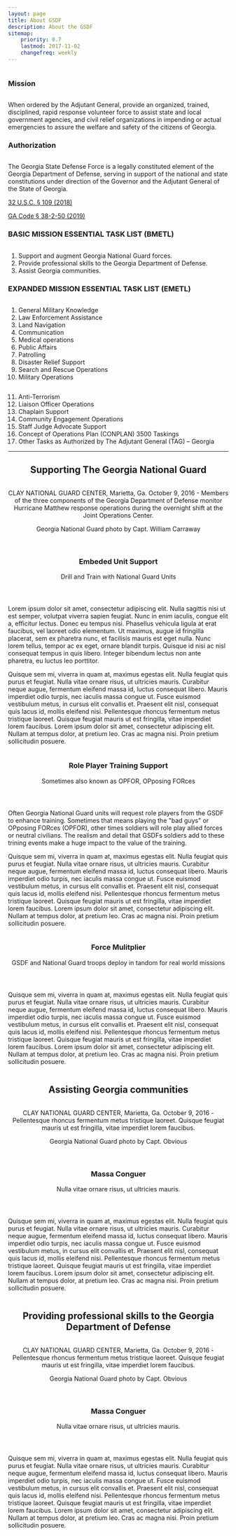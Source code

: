 ```yaml
---
layout: page
title: About GSDF
description: About the GSDF
sitemap:
    priority: 0.7
    lastmod: 2017-11-02
    changefreq: weekly
---
```


<a href="https://www.flickr.com/photos/georgia_state_defense_force/37153644215/">
    <span class="image fit">
        <img src="{{ "/images/37153644215_4f507abda9_c_short.jpg" | absolute_url }}" alt="" />
    </span>
</a>

### Mission

<a href="https://www.flickr.com/photos/georgia_state_defense_force/29835528430/in/photostream/">
    <span class="image right">
        <img src="{{ "/images/29835528430_d09a35fc0c_c.jpg" | absolute_url }}" alt="" />
    </span>
</a>

When ordered by the Adjutant General, provide an organized, trained, disciplined, rapid response volunteer force to assist state and local government agencies, and civil relief organizations in impending or actual emergencies to assure the welfare and safety of the citizens of Georgia.

### Authorization



<a href="https://www.flickr.com/photos/georgia_state_defense_force/30095984446/in/photostream/">
    <span class="image right">
        <img src="{{ "/images/30095984446_3468a6d270_c.jpg" | absolute_url }}" alt="" />
    </span>
</a>
								
The Georgia State Defense Force is a legally constituted element of the Georgia Department of Defense, serving in support of the national and state constitutions under direction of the Governor and the Adjutant General of the State of Georgia.</p>

<a href="https://law.justia.com/codes/us/2018/title-32/chapter-1/sec-109/">32 U.S.C. § 109 (2018)</a>

<a href="https://law.justia.com/codes/georgia/2019/title-38/chapter-2/article-1/part-3/section-38-2-50/">GA Code § 38-2-50 (2019)</a>
								

### BASIC MISSION ESSENTIAL TASK LIST (BMETL)



<a href="https://www.flickr.com/photos/georgia_state_defense_force/36770203940/">
    <span class="image right">
        <img src="{{ "/images/36770203940_c8dd1cd2db_c.jpg" | absolute_url }}" alt="" />
    </span>
</a>
		

1. Support and augment Georgia National Guard forces.
2. Provide professional skills to the Georgia Department of Defense.
3. Assist Georgia communities.


### EXPANDED MISSION ESSENTIAL TASK LIST (EMETL)

<a href="https://www.flickr.com/photos/georgia_state_defense_force/49843369601/in/photostream/">
    <span class="image right">
        <img src="{{ "/images/49843369601_bd736863c8_c.jpg" | absolute_url }}" alt="" />
    </span>
</a>
	

1. General Military Knowledge
2. Law Enforcement Assistance
3. Land Navigation
4. Communication
5. Medical operations
6. Public Affairs
7. Patrolling
8. Disaster Relief Support
9. Search and Rescue Operations
10. Military Operations


<a href="https://www.flickr.com/photos/georgia_state_defense_force/51176003641/">
    <span class="image right">
        <img src="{{ "/images/51176003641_9f68053ca1_c.jpg" | absolute_url }}" alt="" />
    </span>
</a>

11. Anti-Terrorism
12. Liaison Officer Operations
13. Chaplain Support
14. Community Engagement Operations
15. Staff Judge Advocate Support
16. Concept of Operations Plan (CONPLAN) 3500 Taskings
17. Other Tasks as Authorized by The Adjutant General (TAG) – Georgia

---

<header>

<h2> Supporting The Georgia National Guard </h2>



<a href="https://www.flickr.com/photos/ganatlguard/30228019605/in/album-72157674930747785/">
    <span class="image fit">
        <img src="{{ "/images/30228019605_fba1417d1e_c.jpg" | absolute_url }}" alt="" />
    </span>
</a>
<p>CLAY NATIONAL GUARD CENTER, Marietta, Ga. October 9, 2016 - Members of the three components of the Georgia Department of Defense monitor Hurricane Matthew response operations during the overnight shift at the Joint Operations Center.</p> 
<p>Georgia National Guard photo by Capt. William Carraway</p>
</header>



<header>
<h3>Embeded Unit Support</h3>
<p>Drill and Train with National Guard Units</p>
</header>

<p>Lorem ipsum dolor sit amet, consectetur adipiscing elit. Nulla sagittis nisi ut est semper, volutpat viverra sapien feugiat. Nunc in enim iaculis, congue elit a, efficitur lectus. Donec eu tempus nisi. Phasellus vehicula ligula at erat faucibus, vel laoreet odio elementum. Ut maximus, augue id fringilla placerat, sem ex pharetra nunc, et facilisis mauris est eget nulla. Nunc lorem tellus, tempor ac ex eget, ornare blandit turpis. Quisque id nisi ac nisl consequat tempus in quis libero. Integer bibendum lectus non ante pharetra, eu luctus leo porttitor.</p>

<p>Quisque sem mi, viverra in quam at, maximus egestas elit. Nulla feugiat quis purus et feugiat. Nulla vitae ornare risus, ut ultricies mauris. Curabitur neque augue, fermentum eleifend massa id, luctus consequat libero. Mauris imperdiet odio turpis, nec iaculis massa congue ut. Fusce euismod vestibulum metus, in cursus elit convallis et. Praesent elit nisl, consequat quis lacus id, mollis eleifend nisi. Pellentesque rhoncus fermentum metus tristique laoreet. Quisque feugiat mauris ut est fringilla, vitae imperdiet lorem faucibus. Lorem ipsum dolor sit amet, consectetur adipiscing elit. Nullam at tempus dolor, at pretium leo. Cras ac magna nisi. Proin pretium sollicitudin posuere. </p>

<div class="box alt">
    <div class="row 50% ">
        <div class="4u"><span class="image fit"><img src="{{ "/images/49762041936_070e33423f_c.jpg" | absolute_url }}" alt="" /></span></div>
        <div class="4u"><span class="image fit"><img src="{{ "/images/49762041936_070e33423f_c.jpg" | absolute_url }}" alt="" /></span></div>
        <div class="4u$"><span class="image fit"><img src="{{ "/images/49762041936_070e33423f_c.jpg" | absolute_url }}" alt="" /></span></div>
        <!-- Break -->
        <div class="4u"><span class="image fit"><img src="{{ "/images/49762041936_070e33423f_c.jpg" | absolute_url }}" alt="" /></span></div>
        <div class="4u"><span class="image fit"><img src="{{ "/images/49762041936_070e33423f_c.jpg" | absolute_url }}" alt="" /></span></div>
        <div class="4u$"><span class="image fit"><img src="{{ "/images/49762041936_070e33423f_c.jpg" | absolute_url }}" alt="" /></span></div>
    </div>
</div>


<a href="https://www.flickr.com/photos/ganatlguard/30228019605/in/album-72157674930747785/">
    <span class="image right">
        <img src="{{ "/images/49762041936_070e33423f_c.jpg" | absolute_url }}" alt="" />
    </span>
</a>
<header>
<h3>Role Player Training Support</h3>
<p>Sometimes also known as OPFOR, OPposing FORces</p>
</header>

Often Georgia National Guard units will request role players from the GSDF to enhance training. Sometimes that means playing the "bad guys" or OPposing FORces (OPFOR), other times soldiers will role play allied forces or neutral civilians. The realism and detail that GSDFs soldiers add to these trining events make a huge impact to the value of the training. 

<p>Quisque sem mi, viverra in quam at, maximus egestas elit. Nulla feugiat quis purus et feugiat. Nulla vitae ornare risus, ut ultricies mauris. Curabitur neque augue, fermentum eleifend massa id, luctus consequat libero. Mauris imperdiet odio turpis, nec iaculis massa congue ut. Fusce euismod vestibulum metus, in cursus elit convallis et. Praesent elit nisl, consequat quis lacus id, mollis eleifend nisi. Pellentesque rhoncus fermentum metus tristique laoreet. Quisque feugiat mauris ut est fringilla, vitae imperdiet lorem faucibus. Lorem ipsum dolor sit amet, consectetur adipiscing elit. Nullam at tempus dolor, at pretium leo. Cras ac magna nisi. Proin pretium sollicitudin posuere. </p>

<div class="box alt">
    <div class="row 50% ">
        <div class="4u"><span class="image fit"><a href="https://www.flickr.com/photos/ganatlguard/7851754414/in/album-72157623488340432/"><img src="{{ "/images/49762041936_070e33423f_c.jpg" | absolute_url }}" alt="" /></a></span></div>
        <div class="4u"><span class="image fit"><a href="https://www.flickr.com/photos/ganatlguard/7851754614/in/album-72157623488340432/"><img src="{{ "/images/49762041936_070e33423f_c.jpg" | absolute_url }}" alt="" /></a></span></div>
        <div class="4u"><span class="image fit"><a href="https://www.flickr.com/photos/ganatlguard/6009326982/in/album-72157623488340432/"><img src="{{ "/images/49762041936_070e33423f_c.jpg" | absolute_url }}" alt="" /></a></span></div>
        <!-- Break -->
        <div class="4u"><span class="image fit"><img src="{{ "/images/49762041936_070e33423f_c.jpg" | absolute_url }}" alt="" /></span></div>
        <div class="4u"><span class="image fit"><img src="{{ "/images/49762041936_070e33423f_c.jpg" | absolute_url }}" alt="" /></span></div>
        <div class="4u$"><span class="image fit"><img src="{{ "/images/49762041936_070e33423f_c.jpg" | absolute_url }}" alt="" /></span></div>
    </div>
</div>

<header>
<h3>Force Mulitplier</h3>
<p>GSDF and National Guard troops deploy in tandom for real world missions</p>
</header>


<p>Quisque sem mi, viverra in quam at, maximus egestas elit. Nulla feugiat quis purus et feugiat. Nulla vitae ornare risus, ut ultricies mauris. Curabitur neque augue, fermentum eleifend massa id, luctus consequat libero. Mauris imperdiet odio turpis, nec iaculis massa congue ut. Fusce euismod vestibulum metus, in cursus elit convallis et. Praesent elit nisl, consequat quis lacus id, mollis eleifend nisi. Pellentesque rhoncus fermentum metus tristique laoreet. Quisque feugiat mauris ut est fringilla, vitae imperdiet lorem faucibus. Lorem ipsum dolor sit amet, consectetur adipiscing elit. Nullam at tempus dolor, at pretium leo. Cras ac magna nisi. Proin pretium sollicitudin posuere. </p>

<div class="box alt">
    <div class="row 50% ">
        <!-- Break -->
        <div class="4u"><span class="image fit"><img src="{{ "/images/49762041936_070e33423f_c.jpg" | absolute_url }}" alt="" /></span></div>
        <div class="4u"><span class="image fit"><img src="{{ "/images/49762041936_070e33423f_c.jpg" | absolute_url }}" alt="" /></span></div>
        <div class="4u$"><span class="image fit"><img src="{{ "/images/49762041936_070e33423f_c.jpg" | absolute_url }}" alt="" /></span></div>
    </div>
</div>

<header>

<h2>Assisting Georgia communities</h2>



<a href="https://www.flickr.com/photos/ganatlguard/30228019605/in/album-72157674930747785/">
    <span class="image fit">
        <img src="{{ "/images/49762041936_070e33423f_c.jpg" | absolute_url }}" alt="" />
    </span>
</a>
<p>CLAY NATIONAL GUARD CENTER, Marietta, Ga. October 9, 2016 - Pellentesque rhoncus fermentum metus tristique laoreet. Quisque feugiat mauris ut est fringilla, vitae imperdiet lorem faucibus.</p> 
<p>Georgia National Guard photo by Capt. Obvious</p>
</header>


<header>
<h3>Massa Conguer</h3>
<p>Nulla vitae ornare risus, ut ultricies mauris.</p>
</header>


<p>Quisque sem mi, viverra in quam at, maximus egestas elit. Nulla feugiat quis purus et feugiat. Nulla vitae ornare risus, ut ultricies mauris. Curabitur neque augue, fermentum eleifend massa id, luctus consequat libero. Mauris imperdiet odio turpis, nec iaculis massa congue ut. Fusce euismod vestibulum metus, in cursus elit convallis et. Praesent elit nisl, consequat quis lacus id, mollis eleifend nisi. Pellentesque rhoncus fermentum metus tristique laoreet. Quisque feugiat mauris ut est fringilla, vitae imperdiet lorem faucibus. Lorem ipsum dolor sit amet, consectetur adipiscing elit. Nullam at tempus dolor, at pretium leo. Cras ac magna nisi. Proin pretium sollicitudin posuere. </p>

<div class="box alt">
    <div class="row 50% ">
        <!-- Break -->
        <div class="4u"><span class="image fit"><img src="{{ "/images/49762041936_070e33423f_c.jpg" | absolute_url }}" alt="" /></span></div>
        <div class="4u"><span class="image fit"><img src="{{ "/images/49762041936_070e33423f_c.jpg" | absolute_url }}" alt="" /></span></div>
        <div class="4u$"><span class="image fit"><img src="{{ "/images/49762041936_070e33423f_c.jpg" | absolute_url }}" alt="" /></span></div>
    </div>
</div>


<header>

<h2>Providing professional skills to the Georgia Department of Defense</h2>



<a href="https://www.flickr.com/photos/ganatlguard/30228019605/in/album-72157674930747785/">
    <span class="image fit">
        <img src="{{ "/images/49762041936_070e33423f_c.jpg" | absolute_url }}" alt="" />
    </span>
</a>
<p>CLAY NATIONAL GUARD CENTER, Marietta, Ga. October 9, 2016 - Pellentesque rhoncus fermentum metus tristique laoreet. Quisque feugiat mauris ut est fringilla, vitae imperdiet lorem faucibus.</p> 
<p>Georgia National Guard photo by Capt. Obvious</p>
</header>


<header>
<h3>Massa Conguer</h3>
<p>Nulla vitae ornare risus, ut ultricies mauris.</p>
</header>


<p>Quisque sem mi, viverra in quam at, maximus egestas elit. Nulla feugiat quis purus et feugiat. Nulla vitae ornare risus, ut ultricies mauris. Curabitur neque augue, fermentum eleifend massa id, luctus consequat libero. Mauris imperdiet odio turpis, nec iaculis massa congue ut. Fusce euismod vestibulum metus, in cursus elit convallis et. Praesent elit nisl, consequat quis lacus id, mollis eleifend nisi. Pellentesque rhoncus fermentum metus tristique laoreet. Quisque feugiat mauris ut est fringilla, vitae imperdiet lorem faucibus. Lorem ipsum dolor sit amet, consectetur adipiscing elit. Nullam at tempus dolor, at pretium leo. Cras ac magna nisi. Proin pretium sollicitudin posuere. </p>

<div class="box alt">
    <div class="row 50% ">
        <!-- Break -->
        <div class="4u"><span class="image fit"><img src="{{ "/images/49762041936_070e33423f_c.jpg" | absolute_url }}" alt="" /></span></div>
        <div class="4u"><span class="image fit"><img src="{{ "/images/49762041936_070e33423f_c.jpg" | absolute_url }}" alt="" /></span></div>
        <div class="4u$"><span class="image fit"><img src="{{ "/images/49762041936_070e33423f_c.jpg" | absolute_url }}" alt="" /></span></div>
    </div>
</div>

